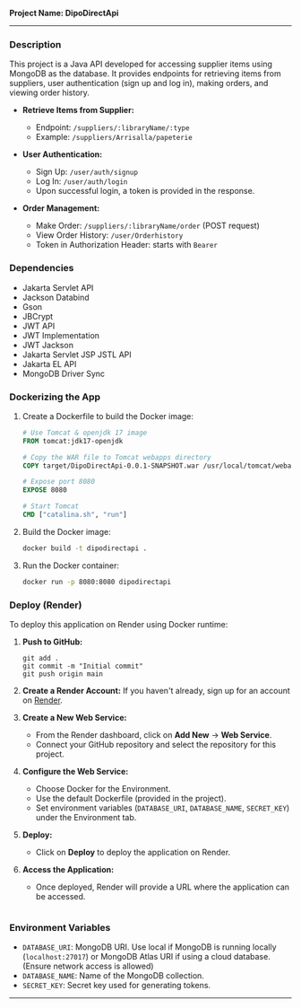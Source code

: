 **Project Name: DipoDirectApi**

---

### Description
This project is a Java API developed for accessing supplier items using MongoDB as the database. It provides endpoints for retrieving items from suppliers, user authentication (sign up and log in), making orders, and viewing order history.

- **Retrieve Items from Supplier:**
  - Endpoint: `/suppliers/:libraryName/:type`
  - Example: `/suppliers/Arrisalla/papeterie`

- **User Authentication:**
  - Sign Up: `/user/auth/signup`
  - Log In: `/user/auth/login`
  - Upon successful login, a token is provided in the response.

- **Order Management:**
  - Make Order: `/suppliers/:libraryName/order` (POST request)
  - View Order History: `/user/Orderhistory`
  - Token in Authorization Header: starts with `Bearer`

### Dependencies
- Jakarta Servlet API
- Jackson Databind
- Gson
- JBCrypt
- JWT API
- JWT Implementation
- JWT Jackson
- Jakarta Servlet JSP JSTL API
- Jakarta EL API
- MongoDB Driver Sync

### Dockerizing the App
1. Create a Dockerfile to build the Docker image:
   ```Dockerfile
   # Use Tomcat & openjdk 17 image
   FROM tomcat:jdk17-openjdk
   
   # Copy the WAR file to Tomcat webapps directory
   COPY target/DipoDirectApi-0.0.1-SNAPSHOT.war /usr/local/tomcat/webapps/
   
   # Expose port 8080
   EXPOSE 8080
   
   # Start Tomcat
   CMD ["catalina.sh", "run"]
   ```

2. Build the Docker image:
   ```bash
   docker build -t dipodirectapi .
   ```

3. Run the Docker container:
   ```bash
   docker run -p 8080:8080 dipodirectapi
   ```

### Deploy (Render)

To deploy this application on Render using Docker runtime:

1. **Push to GitHub:**
   ```
   git add .
   git commit -m "Initial commit"
   git push origin main
   ```

2. **Create a Render Account:**
   If you haven't already, sign up for an account on [Render](https://render.com/).

3. **Create a New Web Service:**
   - From the Render dashboard, click on **Add New** -> **Web Service**.
   - Connect your GitHub repository and select the repository for this project.

4. **Configure the Web Service:**
   - Choose Docker for the Environment.
   - Use the default Dockerfile (provided in the project).
   - Set environment variables (`DATABASE_URI`, `DATABASE_NAME`, `SECRET_KEY`) under the Environment tab.

5. **Deploy:**
   - Click on **Deploy** to deploy the application on Render.

6. **Access the Application:**
   - Once deployed, Render will provide a URL where the application can be accessed.
   ```

### Environment Variables
- `DATABASE_URI`: MongoDB URI. Use local if MongoDB is running locally (`localhost:27017`) or MongoDB Atlas URI if using a cloud database. (Ensure network access is allowed)
- `DATABASE_NAME`: Name of the MongoDB collection.
- `SECRET_KEY`: Secret key used for generating tokens.



---







